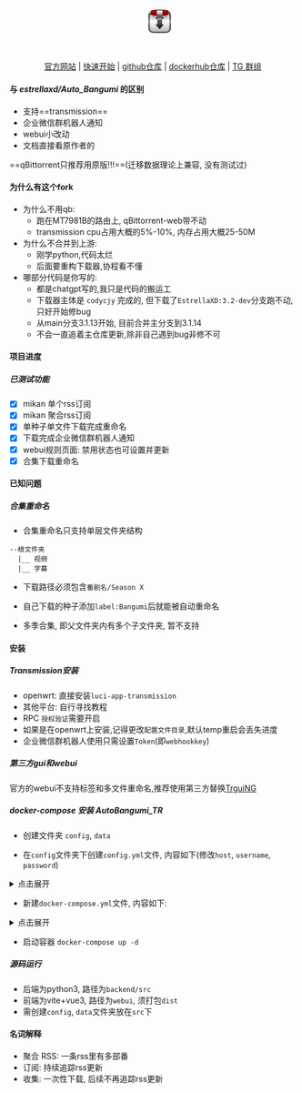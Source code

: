 <p align="center">
    <img src="docs/image/icons/light-icon.svg" width=50%/ alt="">
    <img src="docs/image/icons/tr.png" style="margin-left:20px;" width=8%/ alt="">
</p>
<p align="center">
    <img title="docker build version" src="https://img.shields.io/docker/v/jqtmviyu/auto_bangumi_tr" alt="">
    <img title="release date" src="https://img.shields.io/github/release-date/jqtmviyu/auto_bangumi_tr" alt="">
    <img title="docker pull" src="https://img.shields.io/docker/pulls/jqtmviyu/auto_bangumi_tr" alt="">
    <img title="python version" src="https://img.shields.io/badge/python-3.11-blue" alt="">
</p>

<p align="center">
  <a href="https://www.autobangumi.org">官方网站</a> | <a href="https://www.autobangumi.org/deploy/quick-start.html">快速开始</a> | <a href="https://github.com/jqtmviyu/AutoBangumi_TR">github仓库</a> | <a href="https://hub.docker.com/r/jqtmviyu/auto_bangumi_tr">dockerhub仓库</a> | <a href="https://t.me/autobangumi">TG 群组</a>
</p>

#### 与 ***estrellaxd/Auto_Bangumi*** 的区别

* 支持==transmission==
* 企业微信群机器人通知
* webui小改动
* 文档直接看原作者的

==qBittorrent只推荐用原版!!!==(迁移数据理论上兼容, 没有测试过)

#### 为什么有这个fork

* 为什么不用qb:
  * 跑在MT7981B的路由上, qBittorrent-web带不动
  * transmission cpu占用大概的5%-10%, 内存占用大概25-50M
* 为什么不合并到上游: 
  * 刚学python,代码太烂
  * 后面要重构下载器,协程看不懂
* 哪部分代码是你写的:
  * 都是chatgpt写的,我只是代码的搬运工
  * 下载器主体是 `codycjy` 完成的, 但下载了`EstrellaXD:3.2-dev`分支跑不动, 只好开始修bug
  * 从main分支3.1.13开始, 目前合并主分支到3.1.14
  * 不会一直追着主仓库更新,除非自己遇到bug非修不可

#### 项目进度

##### 已测试功能

- [x] mikan 单个rss订阅
- [x] mikan 聚合rss订阅
- [x] 单种子单文件下载完成重命名
- [x] 下载完成企业微信群机器人通知
- [x] webui规则页面: 禁用状态也可设置并更新
- [x] 合集下载重命名

#### 已知问题

##### 合集重命名

* 合集重命名只支持单层文件夹结构

```
--根文件夹
  |__ 视频
  |__ 字幕
```

* 下载路径必须包含`番剧名/Season X`

* 自己下载的种子添加`label:Bangumi`后就能被自动重命名

* 多季合集, 即父文件夹内有多个子文件夹, 暂不支持

#### 安装

##### Transmission安装

* openwrt: 直接安装`luci-app-transmission`
* 其他平台: 自行寻找教程
* RPC `授权验证`需要开启
* 如果是在openwrt上安装,记得更改`配置文件目录`,默认temp重启会丢失进度
* 企业微信群机器人使用只需设置`Token`(即`webhookkey`)

##### 第三方gui和webui

官方的webui不支持标签和多文件重命名,推荐使用第三方替换[TrguiNG](https://github.com/openscopeproject/TrguiNG)

##### docker-compose 安装 AutoBangumi_TR

* 创建文件夹 `config`, `data`

* 在`config`文件夹下创建`config.yml`文件, 内容如下(修改`host`, `username`, `password`)

<details>
<summary>点击展开</summary>
<pre><code>
{
    "program": {
        "rss_time": 900,
        "rename_time": 600,
        "webui_port": 7892
    },
    "downloader": {
        "host": "192.168.0.1:9091",
        "username": "your_tr_rpc_username",
        "password": "your_tr_rpc_password",
        "path": "your_tr_download_path",
        "ssl": false,
        "type": "transmission"
    },
    "rss_parser": {
        "enable": true,
        "filter": [
            "720",
            "\\d+-\\d",
            "合集"
        ],
        "language": "zh"
    },
    "bangumi_manage": {
        "enable": true,
        "eps_complete": false,
        "rename_method": "advance",
        "group_tag": false,
        "remove_bad_torrent": false
    },
    "log": {
        "debug_enable": false
    },
    "proxy": {
        "enable": false,
        "type": "http",
        "host": "127.0.0.1",
        "port": 7890,
        "username": "",
        "password": ""
    },
    "notification": {
        "enable": false,
        "type": "telegram",
        "token": "",
        "chat_id": ""
    },
    "experimental_openai": {
        "enable": false,
        "api_key": "",
        "api_base": "https://api.openai.com/v1",
        "api_type": "openai",
        "api_version": "2023-05-15",
        "model": "gpt-3.5-turbo",
        "deployment_id": ""
    }
}
</code></pre>
</details>

* 新建`docker-compose.yml`文件, 内容如下:

<details>
<summary>点击展开</summary>
<pre><code>
services:
  AutoBangumi:
    image: "jqtmviyu/auto_bangumi_tr:latest"
    container_name: AutoBangumi
    volumes:
      - ./config:/app/config
      - ./data:/app/data
    ports:
      - "7892:7892"
    restart: unless-stopped
    dns:
      - 9.9.9.9
    environment:
      - TZ=Asia/Shanghai
      - PGID=0  # use `id` cmd to get true arg
      - PUID=0
      - UMASK=022
</code></pre>
</details>

* 启动容器 `docker-compose up -d`

##### 源码运行

* 后端为python3, 路径为`backend/src`
* 前端为vite+vue3, 路径为`webui`, 须打包`dist`
* 需创建`config`, `data`文件夹放在`src`下

#### 名词解释

* 聚合 RSS: 一条rss里有多部番
* 订阅: 持续追踪rss更新
* 收集: 一次性下载, 后续不再追踪rss更新
